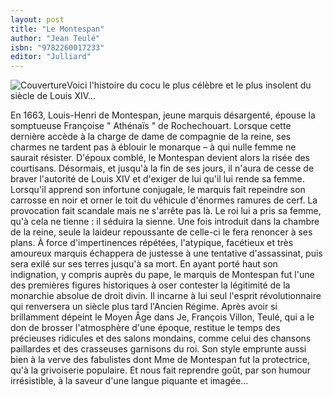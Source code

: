 ```yaml
---
layout: post
title: "Le Montespan"
author: "Jean Teulé"
isbn: "9782260017233"
editor: "Julliard"
---
```

![Couverture](/img/9782260017233.jpg)Voici l'histoire du cocu le plus célèbre et le plus insolent du siècle de Louis XIV...

En 1663, Louis-Henri de Montespan, jeune marquis désargenté, épouse la somptueuse Françoise " Athénaïs " de Rochechouart. Lorsque cette dernière accède à la charge de dame de compagnie de la reine, ses charmes ne tardent pas à éblouir le monarque – à qui nulle femme ne saurait résister. D'époux comblé, le Montespan devient alors la risée des courtisans. Désormais, et jusqu'à la fin de ses jours, il n'aura de cesse de braver l'autorité de Louis XIV et d'exiger de lui qu'il lui rende sa femme.  
Lorsqu'il apprend son infortune conjugale, le marquis fait repeindre son carrosse en noir et orner le toit du véhicule d'énormes ramures de cerf. La provocation fait scandale mais ne s'arrête pas là. Le roi lui a pris sa femme, qu'à cela ne tienne : il séduira la sienne. Une fois introduit dans la chambre de la reine, seule la laideur repoussante de celle-ci le fera renoncer à ses plans. À force d'impertinences répétées, l'atypique, facétieux et très amoureux marquis échappera de justesse à une tentative d'assassinat, puis sera exilé sur ses terres jusqu'à sa mort. En ayant porté haut son indignation, y compris auprès du pape, le marquis de Montespan fut l'une des premières figures historiques à oser contester la légitimité de la monarchie absolue de droit divin. Il incarne à lui seul l'esprit révolutionnaire qui renversera un siècle plus tard l'Ancien Régime. Après avoir si brillamment dépeint le Moyen Âge dans Je, François Villon, Teulé, qui a le don de brosser l'atmosphère d'une époque, restitue le temps des précieuses ridicules et des salons mondains, comme celui des chansons paillardes et des crasseuses garnisons du roi. Son style emprunte aussi bien à la verve des fabulistes dont Mme de Montespan fut la protectrice, qu'à la grivoiserie populaire. Et nous fait reprendre goût, par son humour irrésistible, à la saveur d'une langue piquante et imagée...